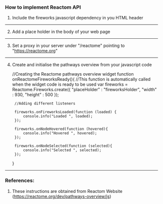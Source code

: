 
### How to implement Reactom API


1. Include the fireworks javascript dependency in you HTML header

    <script type="text/javascript" language="javascript" src="https://reactome.org/FireworksJs/fireworks/fireworks.nocache.js"></script>
    
------------------------------    
        
2. Add a place holder in the body of your web page

    <div id="fireworksHolder"></div>
    
----------------------------------------
        
3. Set a proxy in your server under "/reactome" pointing to "https://reactome.org"

---------------------------------------------------

4. Create and initialise the pathways overview from your javascript code

    //Creating the Reactome pathways overview widget
    function onReactomeFireworksReady(){  //This function is automatically called when the widget code is ready to be used
        var fireworks = Reactome.Fireworks.create({
            "placeHolder" : "fireworksHolder",
            "width" : 930,
            "height" : 500
        });

        //Adding different listeners

        fireworks.onFireworksLoaded(function (loaded) {
            console.info("Loaded ", loaded);
        });

        fireworks.onNodeHovered(function (hovered){
            console.info("Hovered ", hovered);
        });

        fireworks.onNodeSelected(function (selected){
            console.info("Selected ", selected);
        });
    }
        
  -------------------------
  ### References:
  1. These instructions are obtained from Reactom Website (https://reactome.org/dev/pathways-overview/js)
